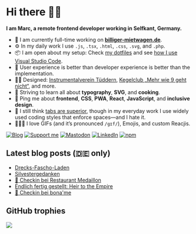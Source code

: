 # Hi there 👋🏼

**I am Marc, a remote frontend developer working in Selfkant, Germany.**

* 🏢 I am currently full-time working on **[billiger-mietwagen.de](https://www.billiger-mietwagen.de/)**.
* ⚙️ In my daily work I use `.js`, `.tsx`, `.html`, `.css`, `.svg`, and `.php`.
* 📦 I am open about my setup: Check [my dotfiles](https://github.com/mrcgrtz/dotfiles) and see [how I use Visual Studio Code](https://howivscode.com/mrcgrtz).
* 👤 User experience is better than developer experience is better than the implementation.
* 💅🏼 Designed: [Instrumentalverein Tüddern](https://instrumentalverein-tueddern.de/), [Kegelclub „Mehr wie 9 geht nicht“](https://kegelclub-tüddern.de/), and more.
* 🌱 Striving to learn all about **typography**, **SVG**, and **cooking**.
* 💬 Ping me about **frontend**, **CSS**, **PWA**, **React**, **JavaScript**, and **inclusive design**.
* 🧠 I still think [tabs are superior](https://lea.verou.me/blog/2012/01/why-tabs-are-clearly-superior/), though in my everyday work I use widely used coding styles that enforce spaces—and I hate it.
* 👨🏼‍🎨 I love GIFs (and it’s pronounced `/ɡɪf/`), Emojis, and custom Reacjis.

[![Blog](https://img.shields.io/badge/blog-c71585?style=for-the-badge&logo=wordpress&logoColor=white)](https://marcgoertz.de/)
[![Support me](https://img.shields.io/badge/Buy%20me%20a%20coffee-FF5E5B?style=for-the-badge&logo=ko-fi&logoColor=white)](https://ko-fi.com/mrcgrtz)
[![Mastodon](https://img.shields.io/badge/mastodon-6364FF?style=for-the-badge&logo=mastodon&logoColor=white)](https://mastodon.social/@mrcgrtz)
[![LinkedIn](https://img.shields.io/badge/linkedin-0A66C2?style=for-the-badge&logo=linkedin&logoColor=white)](https://www.linkedin.com/in/mrcgrtz/)
[![npm](https://img.shields.io/badge/npm-CB3837?style=for-the-badge&logo=npm&logoColor=white)](https://www.npmjs.com/~dreamseer)

## Latest blog posts (🇩🇪 only)

<!-- POST-LIST:START -->
- [Drecks-Fascho-Laden](https://marcgoertz.de/2025/drecks-fascho-laden)
- [Silvestergedanken](https://marcgoertz.de/2024/silvestergedanken)
- [📍 Checkin bei Restaurant Medaillon](https://marcgoertz.de/2024/4200)
- [Endlich fertig gestellt: Heir to the Empire](https://marcgoertz.de/2024/heir-to-the-empire-verfilmt)
- [📍 Checkin bei bona&#39;me](https://marcgoertz.de/2024/4201)
<!-- POST-LIST:END -->

## GitHub trophies

![](https://github-profile-trophy.vercel.app/?username=mrcgrtz&no-frame=true&theme=dracula&margin-w=4&margin-h=4)
